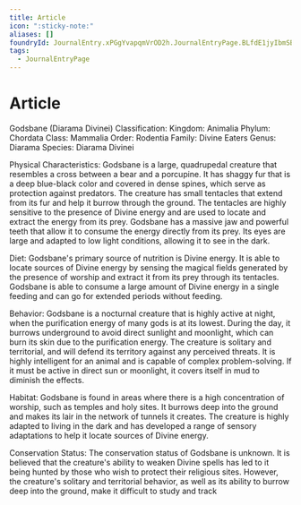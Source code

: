 ```yaml
---
title: Article
icon: ":sticky-note:"
aliases: []
foundryId: JournalEntry.xPGgYvapqmVrOD2h.JournalEntryPage.BLfdE1jyIbmSBCZW
tags:
  - JournalEntryPage
---
```


# Article
Godsbane (Diarama Divinei) Classification: Kingdom: Animalia Phylum: Chordata Class: Mammalia Order: Rodentia Family: Divine Eaters Genus: Diarama Species: Diarama Divinei

Physical Characteristics: Godsbane is a large, quadrupedal creature that resembles a cross between a bear and a porcupine. It has shaggy fur that is a deep blue-black color and covered in dense spines, which serve as protection against predators. The creature has small tentacles that extend from its fur and help it burrow through the ground. The tentacles are highly sensitive to the presence of Divine energy and are used to locate and extract the energy from its prey. Godsbane has a massive jaw and powerful teeth that allow it to consume the energy directly from its prey. Its eyes are large and adapted to low light conditions, allowing it to see in the dark.

Diet: Godsbane's primary source of nutrition is Divine energy. It is able to locate sources of Divine energy by sensing the magical fields generated by the presence of worship and extract it from its prey through its tentacles. Godsbane is able to consume a large amount of Divine energy in a single feeding and can go for extended periods without feeding.

Behavior: Godsbane is a nocturnal creature that is highly active at night, when the purification energy of many gods is at its lowest. During the day, it burrows underground to avoid direct sunlight and moonlight, which can burn its skin due to the purification energy. The creature is solitary and territorial, and will defend its territory against any perceived threats. It is highly intelligent for an animal and is capable of complex problem-solving. If it must be active in direct sun or moonlight, it covers itself in mud to diminish the effects.

Habitat: Godsbane is found in areas where there is a high concentration of worship, such as temples and holy sites. It burrows deep into the ground and makes its lair in the network of tunnels it creates. The creature is highly adapted to living in the dark and has developed a range of sensory adaptations to help it locate sources of Divine energy.

Conservation Status: The conservation status of Godsbane is unknown. It is believed that the creature's ability to weaken Divine spells has led to it being hunted by those who wish to protect their religious sites. However, the creature's solitary and territorial behavior, as well as its ability to burrow deep into the ground, make it difficult to study and track